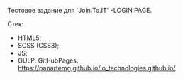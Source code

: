 Тестовое задание для 'Join.To.IT' -LOGIN PAGE.

Стек: 
- HTML5;
- SCSS (CSS3);
- JS;
- GULP.
GitHubPages: https://panartemg.github.io/io_technologies.github.io/

